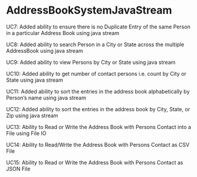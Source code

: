# AddressBookSystemJavaStream

UC7: Added ability to ensure there is no Duplicate Entry of the same Person in a particular Address Book using java stream

UC8: Added ability to search Person in a City or State across the multiple AddressBook using java stream

UC9: Added ability to view Persons by City or State using java stream

UC10: Added ability to get number of contact persons i.e. count by City or State using java stream

UC11: Added ability to sort the entries in the address book alphabetically by Person’s name using java stream

UC12: Added ability to sort the entries in the address book by City, State, or Zip using java stream

UC13: Ability to Read or Write the Address Book with Persons Contact into a File using File IO

UC14: Ability to Read/Write the Address Book with Persons Contact as CSV File

UC15: Ability to Read or Write the Address Book with Persons Contact as JSON File
